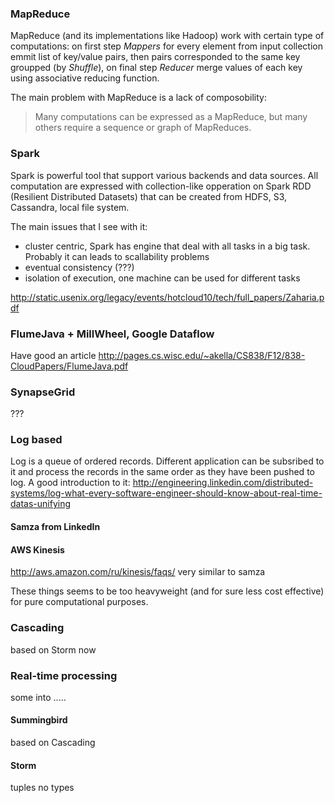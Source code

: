 
### MapReduce
MapReduce (and its implementations like Hadoop) work with certain type of computations: on first step *Mappers* for every element from input collection emmit list of key/value pairs, then pairs corresponded to the same key groupped (by *Shuffle*), on final step *Reducer* merge values of each key using associative reducing function.

The main problem with MapReduce is a lack of composobility:

> Many computations can be expressed as a MapReduce, but many others require a sequence or graph of MapReduces.

### Spark
Spark is powerful tool that support various backends and data sources. All computation are expressed with collection-like opperation on Spark RDD (Resilient Distributed Datasets) that can be created from HDFS, S3, Cassandra, local file system.

The main issues that I see with it:

* cluster centric, Spark has engine that deal with all tasks in a big task. Probably it can leads to scallability problems
* eventual consistency (???)
* isolation of execution, one machine can be used for different tasks

http://static.usenix.org/legacy/events/hotcloud10/tech/full_papers/Zaharia.pdf

### FlumeJava + MillWheel, Google Dataflow
Have good an article
http://pages.cs.wisc.edu/~akella/CS838/F12/838-CloudPapers/FlumeJava.pdf

### SynapseGrid
???


### Log based
Log is a queue of ordered records. Different application can be subsribed to it and process the records in the same order as they have been pushed to log. A good introduction to it:
http://engineering.linkedin.com/distributed-systems/log-what-every-software-engineer-should-know-about-real-time-datas-unifying

#### Samza from LinkedIn

#### AWS Kinesis
http://aws.amazon.com/ru/kinesis/faqs/
very similar to samza

These things seems to be too heavyweight (and for sure less cost effective) for pure computational purposes.  

### Cascading 
based on Storm now

### Real-time processing
some into .....

#### Summingbird 
based on Cascading

#### Storm
tuples no types
